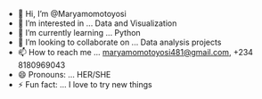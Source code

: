 - 👋 Hi, I’m @Maryamomotoyosi
- 👀 I’m interested in ... Data and Visualization
- 🌱 I’m currently learning ... Python
- 💞️ I’m looking to collaborate on ... Data analysis projects
- 📫 How to reach me ... maryamomotoyosi481@gmail.com, +234 8180969043
- 😄 Pronouns: ... HER/SHE
- ⚡ Fun fact: ... I love to try new things

<!---
Maryamomotoyosi/Maryamomotoyosi is a ✨ special ✨ repository because its `README.md` (this file) appears on your GitHub profile.
You can click the Preview link to take a look at your changes.
--->
